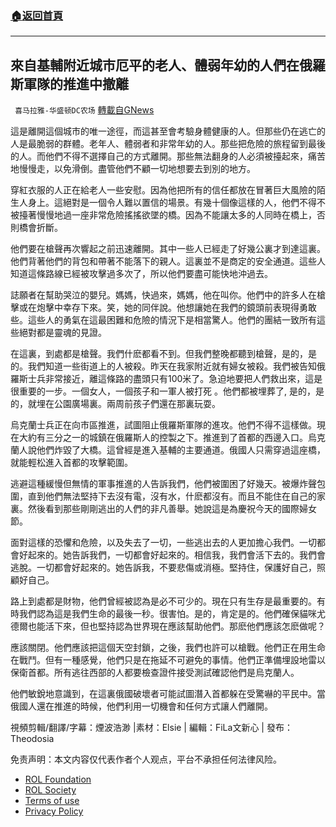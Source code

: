 ###  [:house:返回首頁](https://github.com/ourhimalayas/txt)
---


## 來自基輔附近城市厄平的老人、體弱年幼的人們在俄羅斯軍隊的推進中撤離
` 喜马拉雅-华盛顿DC农场` [轉載自GNews](https://gnews.org/zh-hans/2162729/)

這是離開這個城市的唯一途徑，而這甚至會考驗身體健康的人。但那些仍在逃亡的人是最脆弱的群體。老年人、體弱者和非常年幼的人。那些把危險的旅程留到最後的人。而他們不得不選擇自己的方式離開。那些無法翻身的人必須被擡起來，痛苦地慢慢走，以免滑倒。盡管他們不顧一切地想要去到別的地方。

穿紅衣服的人正在給老人一些安慰。因為他把所有的信任都放在冒著巨大風險的陌生人身上。這絕對是一個令人難以置信的場景。有幾十個像這樣的人，他們不得不被擡著慢慢地過一座非常危險搖搖欲墜的橋。因為不能讓太多的人同時在橋上，否則橋會折斷。

他們要在槍聲再次響起之前迅速離開。其中一些人已經走了好幾公裏才到達這裏。他們背著他們的背包和帶著不能落下的親人。這裏並不是商定的安全通道。這些人知道這條路線已經被攻擊過多次了，所以他們要盡可能快地沖過去。

誌願者在幫助哭泣的嬰兒。媽媽，快過來，媽媽，他在叫你。他們中的許多人在槍擊或在炮擊中幸存下來。笑，她的同伴說。他想讓她在我們的鏡頭前表現得勇敢些。這些人的勇氣在這最困難和危險的情況下是相當驚人。他們的團結一致所有這些絕對都是靈魂的見證。

在這裏，到處都是槍聲。我們什麽都看不到。但我們整晚都聽到槍聲，是的，是的。我們知道一些街道上的人被殺。昨天在我家附近就有婦女被殺。我們被告知俄羅斯士兵非常接近，離這條路的盡頭只有100米了。急迫地要把人們救出來，這是很重要的一步。一個女人，一個孩子和一軍人被打死 。他們都被埋葬了, 是的，是的，就埋在公園廣場裏。兩周前孩子們還在那裏玩耍。

烏克蘭士兵正在向市區推進，試圖阻止俄羅斯軍隊的進攻。他們不得不這樣做。現在大約有三分之一的城鎮在俄羅斯人的控製之下。推進到了首都的西邊入口。烏克蘭人說他們炸毀了大橋。這曾經是進入基輔的主要通道。俄國人只需穿過這座橋，就能輕松進入首都的攻擊範圍。

逃避這種緩慢但無情的軍事推進的人告訴我們，他們被圍困了好幾天。被爆炸聲包圍，直到他們無法堅持下去沒有電，沒有水，什麽都沒有。而且不能住在自己的家裏。然後看到那些剛剛逃出的人們的非凡善舉。她說這是為慶祝今天的國際婦女節。

面對這樣的恐懼和危險，以及失去了一切，一些逃出去的人更加擔心我們。一切都會好起來的。她告訴我們，一切都會好起來的。相信我，我們會活下去的。我們會逃脫。一切都會好起來的。她告訴我，不要悲傷或消極。堅持住，保護好自己，照顧好自己。

路上到處都是財物，他們曾經被認為是必不可少的。現在只有生存是最重要的。有時我們認為這是我們生命的最後一秒。很害怕。是的，肯定是的。他們確保貓咪尤德爾也能活下來，但也堅持認為世界現在應該幫助他們。那麽他們應該怎麽做呢？

應該關閉。他們應該把這個天空封鎖，之後，我們也許可以槍戰。他們正在用生命在戰鬥。但有一種感覺，他們只是在拖延不可避免的事情。他們正準備埋設地雷以保衛首都。所有逃往西部的人都要檢查證件接受測試確認他們是烏克蘭人。

他們敏銳地意識到，在這裏俄國破壞者可能試圖潛入首都躲在受驚嚇的平民中。當俄國人還在推進的時候，他們利用一切機會和任何方式讓人們離開。

視頻剪輯/翻譯/字幕：煙波浩渺 |素材：Elsie | 編輯：FiLa文新心 | 發布：Theodosia

 

免责声明：本文内容仅代表作者个人观点，平台不承担任何法律风险。

- [ROL Foundation](https://rolfoundation.org/)
- [ROL Society](https://rolsociety.org/)
- [Terms of use](https://gnews.org/terms-of-use-3/)
- [Privacy Policy](https://gnews.org/privacy-policy/)
